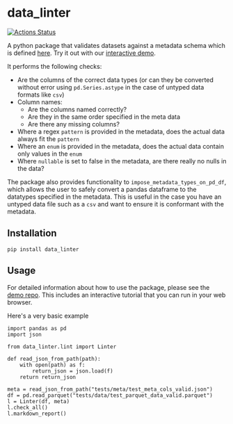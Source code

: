 # data_linter

[![Actions Status](https://github.com/moj-analytical-services/data_linter/workflows/Data%20Linter/badge.svg)](https://github.com/moj-analytical-services/data_linter/actions)

A python package that validates datasets against a metadata schema which is defined [here](https://github.com/moj-analytical-services/data_linter/blob/master/data_linter/data/metadata_jsonschema.json).   Try it out with our [interactive demo](https://mybinder.org/v2/gh/moj-analytical-services/data_linter_demo/master?filepath=index.ipynb).

It performs the following checks:
- Are the columns of the correct data types (or can they be converted without error using `pd.Series.astype` in the case of untyped data formats like `csv`)
- Column names:
    - Are the columns named correctly?
    - Are they in the same order specified in the meta data
    - Are there any missing columns?
- Where a regex `pattern` is provided in the metadata,  does the actual data always fit the `pattern`
- Where an `enum` is provided in the metadata, does the actual data contain only values in the `enum`
- Where `nullable` is set to false in the metadata, are there really no nulls in the data?

The package also provides functionality to `impose_metadata_types_on_pd_df`, which allows the user to safely convert a pandas dataframe to the datatypes specified in the metadata.  This is useful in the case you have an untyped data file such as a `csv` and want to ensure it is conformant with the metadata.

## Installation

`pip install data_linter`

## Usage

For detailed information about how to use the package, please see the [demo repo](https://github.com/moj-analytical-services/data_linter_demo).  This includes an interactive tutorial that you can run in your web browser.

Here's a very basic example

```
import pandas as pd
import json

from data_linter.lint import Linter

def read_json_from_path(path):
    with open(path) as f:
        return_json = json.load(f)
    return return_json

meta = read_json_from_path("tests/meta/test_meta_cols_valid.json")
df = pd.read_parquet("tests/data/test_parquet_data_valid.parquet")
l = Linter(df, meta)
l.check_all()
l.markdown_report()
```
